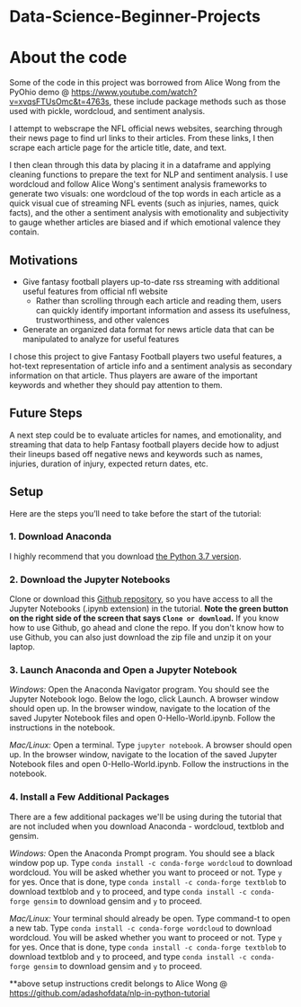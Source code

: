# Data-Science-Beginner-Projects

# About the code

Some of the code in this project was borrowed from Alice Wong from the PyOhio demo @ https://www.youtube.com/watch?v=xvqsFTUsOmc&t=4763s, these include package methods such as those used with pickle, wordcloud, and sentiment analysis. 

I attempt to webscrape the NFL official news websites, searching through their news page to find url links to their articles. From these links, I then scrape each article page for the article title, date, and text. 

I then clean through this data by placing it in a dataframe and applying cleaning functions to prepare the text for NLP and sentiment analysis. I use wordcloud and follow Alice Wong's sentiment analysis frameworks to generate two visuals: one wordcloud of the top words in each article as a quick visual cue of streaming NFL events (such as injuries, names, quick facts), and the other a sentiment analysis with emotionality and subjectivity to gauge whether articles are biased and if which emotional valence they contain. 

## Motivations
* Give fantasy football players up-to-date rss streaming with additional useful features from official nfl website
  * Rather than scrolling through each article and reading them, users can quickly identify important information and assess its    usefulness, trustworthiness, and other valences 
* Generate an organized data format for news article data that can be manipulated to analyze for useful features

I chose this project to give Fantasy Football players two useful features, a hot-text representation of article info and a sentiment analysis as secondary information on that article. Thus players are aware of the important keywords and whether they should pay attention to them.

## Future Steps
A next step could be to evaluate articles for names, and emotionality, and streaming that data to help Fantasy football players decide how to adjust their lineups based off negative news and keywords such as names, injuries, duration of injury, expected return dates, etc. 



## Setup
Here are the steps you’ll need to take before the start of the tutorial:

### 1. Download Anaconda
I highly recommend that you download [the Python 3.7 version](https://www.anaconda.com/download/).

### 2. Download the Jupyter Notebooks
Clone or download this [Github repository](https://github.com/adashofdata/nlp-in-python-tutorial), so you have access to all the Jupyter Notebooks (.ipynb extension) in the tutorial. **Note the green button on the right side of the screen that says `Clone or download`.** If you know how to use Github, go ahead and clone the repo. If you don't know how to use Github, you can also just download the zip file and unzip it on your laptop.

### 3. Launch Anaconda and Open a Jupyter Notebook

*Windows:*
Open the Anaconda Navigator program. You should see the Jupyter Notebook logo. Below the logo, click Launch. A browser window should open up. In the browser window, navigate to the location of the saved Jupyter Notebook files and open 0-Hello-World.ipynb. Follow the instructions in the notebook.

*Mac/Linux:*
Open a terminal. Type ```jupyter notebook```. A browser should open up. In the browser window, navigate to the location of the saved Jupyter Notebook files and open 0-Hello-World.ipynb. Follow the instructions in the notebook.

### 4. Install a Few Additional Packages

There are a few additional packages we'll be using during the tutorial that are not included when you download Anaconda - wordcloud, textblob and gensim.

*Windows:*
Open the Anaconda Prompt program. You should see a black window pop up. Type `conda install -c conda-forge wordcloud` to download wordcloud. You will be asked whether you want to proceed or not. Type `y` for yes. Once that is done, type `conda install -c conda-forge textblob` to download textblob and `y` to proceed, and type `conda install -c conda-forge gensim` to download gensim and `y` to proceed.

*Mac/Linux:*
Your terminal should already be open. Type command-t to open a new tab. Type `conda install -c conda-forge wordcloud` to download wordcloud. You will be asked whether you want to proceed or not. Type `y` for yes. Once that is done, type `conda install -c conda-forge textblob` to download textblob and `y` to proceed, and type `conda install -c conda-forge gensim` to download gensim and `y` to proceed.

**above setup instructions credit belongs to Alice Wong @ https://github.com/adashofdata/nlp-in-python-tutorial
